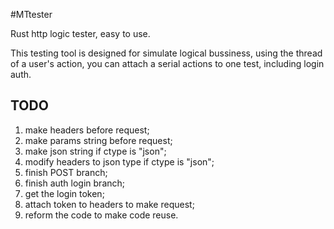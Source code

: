 #MTtester

Rust http logic tester, easy to use.

This testing tool is designed for simulate logical bussiness, using the thread of a user's action, you can attach a serial actions to one test, including login auth.


## TODO

1. make headers before request;
2. make params string before request;
3. make json string if ctype is "json";
4. modify headers to json type if ctype is "json";
5. finish POST branch;
6. finish auth login branch;
7. get the login token;
8. attach token to headers to make request;
9. reform the code to make code reuse.
